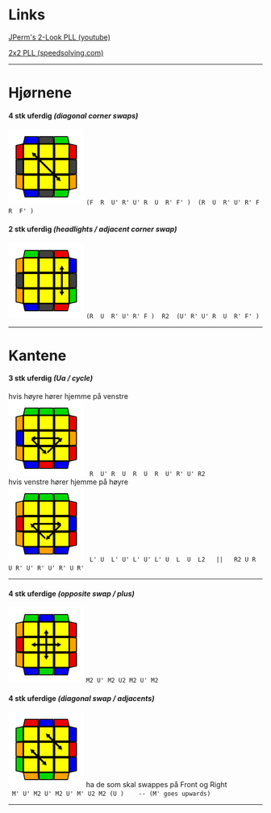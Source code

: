 # Links

[JPerm's 2-Look PLL (youtube)](https://www.youtube.com/watch?v=f_Yor-ydZjs&ab_channel=JPerm)

[2x2 PLL (speedsolving.com)](https://www.speedsolving.com/wiki/index.php/PLL_(2x2x2))

---
# Hjørnene

#### 4 stk uferdig *(diagonal corner swaps)*
![line](/images/Cubing/PLL/diagonal-example-2.png)
` (F  R  U' R' U' R  U  R' F' )  (R  U  R' U' R' F  R  F' ) `


#### 2 stk uferdig *(headlights / adjacent corner swap)*
![line](/images/Cubing/PLL/headlights-example-2.png)
` (R  U  R' U' R' F )  R2  (U' R' U' R  U  R' F' ) `

---
# Kantene

#### 3 stk uferdig *(Ua / cycle)*
hvis høyre hører hjemme på venstre <br>
![line](/images/Cubing/PLL/Ua-example-2.png)
` R  U' R  U  R  U  R  U' R' U' R2` <br>
hvis venstre hører hjemme på høyre <br>
![line](/images/Cubing/PLL/Ub-example-2.png)
` L' U  L' U' L' U' L' U  L  U  L2   ||   R2 U R U R' U' R' U' R' U R'`

---

#### 4 stk uferdige *(opposite swap / plus)*
![line](/images/Cubing/PLL/H-example-2.png)
` M2 U' M2 U2 M2 U' M2 `

#### 4 stk uferdige *(diagonal swap / adjacents)*
![line](/images/Cubing/PLL/Z-example-2.png)
ha de som skal swappes på Front og Right <br>
` M' U' M2 U' M2 U' M' U2 M2 (U )    -- (M' goes upwards)`

---

